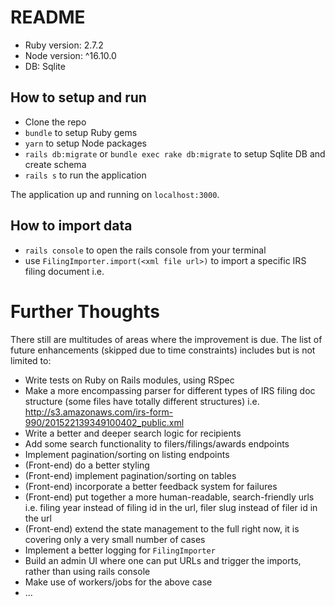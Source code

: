 # README

* Ruby version: 2.7.2
* Node version: ^16.10.0
* DB: Sqlite
## How to setup and run
- Clone the repo
- `bundle` to setup Ruby gems
- `yarn` to setup Node packages
- `rails db:migrate` or `bundle exec rake db:migrate` to setup Sqlite DB and create schema
- `rails s` to run the application

The application up and running on `localhost:3000`.

## How to import data
- `rails console` to open the rails console from your terminal
- use `FilingImporter.import(<xml file url>)` to import a specific IRS filing document
    i.e.

# Further Thoughts
There still are multitudes of areas where the improvement is due.
The list of future enhancements (skipped due to time constraints) includes but is not limited to:
- Write tests on Ruby on Rails modules, using RSpec
- Make a more encompassing parser for different types of IRS filing doc structure (some files have totally different structures)
    i.e. http://s3.amazonaws.com/irs-form-990/201522139349100402_public.xml
- Write a better and deeper search logic for recipients
- Add some search functionality to filers/filings/awards endpoints
- Implement pagination/sorting on listing endpoints
- (Front-end) do a better styling
- (Front-end) implement pagination/sorting on tables
- (Front-end) incorporate a better feedback system for failures
- (Front-end) put together a more human-readable, search-friendly urls
    i.e. filing year instead of filing id in the url, filer slug instead of filer id in the url
- (Front-end) extend the state management to the full
    right now, it is covering only a very small number of cases
- Implement a better logging for `FilingImporter`
- Build an admin UI where one can put URLs and trigger the imports, rather than using rails console
- Make use of workers/jobs for the above case
- ...

